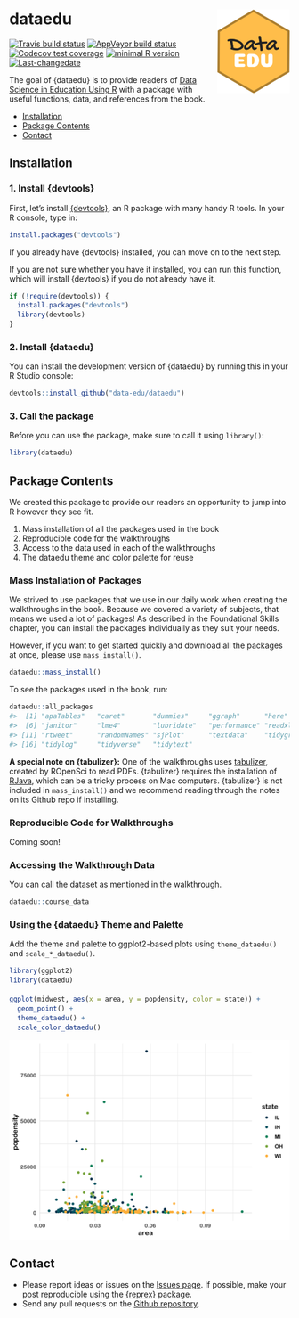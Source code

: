 
<!-- README.md is generated from README.Rmd. Please edit that file -->

# dataedu <img src = 'man/figures/logo.png' align="right" height="150" />

<!-- badges: start -->

[![Travis build
status](https://travis-ci.org/data-edu/dataedu.svg?branch=master)](https://travis-ci.org/data-edu/dataedu)
[![AppVeyor build
status](https://ci.appveyor.com/api/projects/status/github/data-edu/dataedu?branch=master&svg=true)](https://ci.appveyor.com/project/data-edu/dataedu)
[![Codecov test
coverage](https://codecov.io/gh/data-edu/dataedu/branch/master/graph/badge.svg)](https://codecov.io/gh/data-edu/dataedu?branch=master)
[![minimal R
version](https://img.shields.io/badge/R%3E%3D-3.6-6666ff.svg)](https://cran.r-project.org/)
[![Last-changedate](https://img.shields.io/badge/last%20change-2020--03--02-yellowgreen.svg)](https://github.com/data-edu/dataedu/commits/master)
<!-- badges: end -->

The goal of {dataedu} is to provide readers of [Data Science in
Education Using
R](https://github.com/data-edu/data-science-in-education) with a package
with useful functions, data, and references from the book.

  - [Installation](#installation)
  - [Package Contents](#package-contents)
  - [Contact](#contact)

## Installation

### 1\. Install {devtools}

First, let’s install [{devtools}](https://github.com/r-lib/devtools), an
R package with many handy R tools. In your R console, type in:

``` r
install.packages("devtools")
```

If you already have {devtools} installed, you can move on to the next
step.

If you are not sure whether you have it installed, you can run this
function, which will install {devtools} if you do not already have it.

``` r
if (!require(devtools)) {
  install.packages("devtools")
  library(devtools)
}
```

### 2\. Install {dataedu}

You can install the development version of {dataedu} by running this in
your R Studio console:

``` r
devtools::install_github("data-edu/dataedu")
```

### 3\. Call the package

Before you can use the package, make sure to call it using `library()`:

``` r
library(dataedu)
```

## Package Contents

We created this package to provide our readers an opportunity to jump
into R however they see fit.

1.  Mass installation of all the packages used in the book
2.  Reproducible code for the walkthroughs
3.  Access to the data used in each of the walkthroughs
4.  The dataedu theme and color palette for reuse

### Mass Installation of Packages

We strived to use packages that we use in our daily work when creating
the walkthroughs in the book. Because we covered a variety of subjects,
that means we used a lot of packages\! As described in the Foundational
Skills chapter, you can install the packages individually as they suit
your needs.

However, if you want to get started quickly and download all the
packages at once, please use `mass_install()`.

``` r
dataedu::mass_install()
```

To see the packages used in the book, run:

``` r
dataedu::all_packages
#>  [1] "apaTables"   "caret"       "dummies"     "ggraph"      "here"       
#>  [6] "janitor"     "lme4"        "lubridate"   "performance" "readxl"     
#> [11] "rtweet"      "randomNames" "sjPlot"      "textdata"    "tidygraph"  
#> [16] "tidylog"     "tidyverse"   "tidytext"
```

**A special note on {tabulizer}:** One of the walkthroughs uses
[tabulizer](https://github.com/ropensci/tabulizer), created by ROpenSci
to read PDFs. {tabulizer} requires the installation of
[RJava](https://cran.r-project.org/web/packages/rJava/index.html), which
can be a tricky process on Mac computers. {tabulizer} is not included in
`mass_install()` and we recommend reading through the notes on its
Github repo if installing.

### Reproducible Code for Walkthroughs

Coming soon\!

### Accessing the Walkthrough Data

You can call the dataset as mentioned in the walkthrough.

``` r
dataedu::course_data
```

### Using the {dataedu} Theme and Palette

Add the theme and palette to ggplot2-based plots using `theme_dataedu()`
and `scale_*_dataedu()`.

``` r
library(ggplot2)
library(dataedu)

ggplot(midwest, aes(x = area, y = popdensity, color = state)) +
  geom_point() +
  theme_dataedu() +
  scale_color_dataedu()
```

<img src="man/figures/README-unnamed-chunk-4-1.png" style="display: block; margin: auto;" />

## Contact

  - Please report ideas or issues on the [Issues
    page](https://github.com/data-edu/dataedu/issues). If possible, make
    your post reproducible using the
    [{reprex}](https://github.com/tidyverse/reprex) package.
  - Send any pull requests on the [Github
    repository](https://github.com/data-edu/dataedu).
